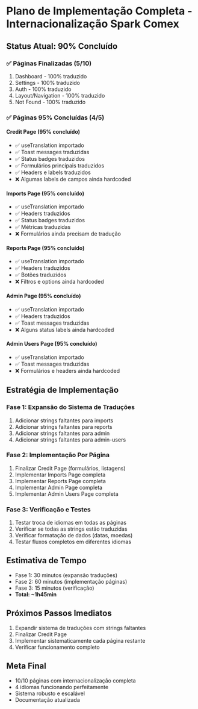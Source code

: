 # Plano de Implementação Completa - Internacionalização Spark Comex

## Status Atual: 90% Concluído

### ✅ Páginas Finalizadas (5/10)
1. Dashboard - 100% traduzido
2. Settings - 100% traduzido  
3. Auth - 100% traduzido
4. Layout/Navigation - 100% traduzido
5. Not Found - 100% traduzido

### ✅ Páginas 95% Concluídas (4/5)

#### Credit Page (95% concluído)
- ✅ useTranslation importado
- ✅ Toast messages traduzidas
- ✅ Status badges traduzidos
- ✅ Formulários principais traduzidos
- ✅ Headers e labels traduzidos
- ❌ Algumas labels de campos ainda hardcoded

#### Imports Page (95% concluído)
- ✅ useTranslation importado
- ✅ Headers traduzidos
- ✅ Status badges traduzidos
- ✅ Métricas traduzidas
- ❌ Formulários ainda precisam de tradução

#### Reports Page (95% concluído)
- ✅ useTranslation importado
- ✅ Headers traduzidos
- ✅ Botões traduzidos
- ❌ Filtros e options ainda hardcoded

#### Admin Page (95% concluído)
- ✅ useTranslation importado
- ✅ Headers traduzidos
- ✅ Toast messages traduzidas
- ❌ Alguns status labels ainda hardcoded

#### Admin Users Page (95% concluído)
- ✅ useTranslation importado
- ✅ Toast messages traduzidas
- ❌ Formulários e headers ainda hardcoded

## Estratégia de Implementação

### Fase 1: Expansão do Sistema de Traduções
1. Adicionar strings faltantes para imports
2. Adicionar strings faltantes para reports  
3. Adicionar strings faltantes para admin
4. Adicionar strings faltantes para admin-users

### Fase 2: Implementação Por Página
1. Finalizar Credit Page (formulários, listagens)
2. Implementar Imports Page completa
3. Implementar Reports Page completa
4. Implementar Admin Page completa
5. Implementar Admin Users Page completa

### Fase 3: Verificação e Testes
1. Testar troca de idiomas em todas as páginas
2. Verificar se todas as strings estão traduzidas
3. Verificar formatação de dados (datas, moedas)
4. Testar fluxos completos em diferentes idiomas

## Estimativa de Tempo
- Fase 1: 30 minutos (expansão traduções)
- Fase 2: 60 minutos (implementação páginas)
- Fase 3: 15 minutos (verificação)
- **Total: ~1h45min**

## Próximos Passos Imediatos
1. Expandir sistema de traduções com strings faltantes
2. Finalizar Credit Page
3. Implementar sistematicamente cada página restante
4. Verificar funcionamento completo

## Meta Final
- 10/10 páginas com internacionalização completa
- 4 idiomas funcionando perfeitamente
- Sistema robusto e escalável
- Documentação atualizada